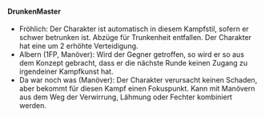 #### DrunkenMaster

* Fröhlich: Der Charakter ist automatisch in diesem Kampfstil, sofern er schwer betrunken ist. Abzüge für Trunkenheit
entfallen. Der Charakter hat eine um 2 erhöhte Verteidigung.
* Albern (1FP, Manöver): Wird der Gegner getroffen, so wird er so aus dem Konzept gebracht, dass er die nächste Runde
keinen Zugang zu irgendeiner Kampfkunst hat.
* Da war noch was (Manöver): Der Charakter verursacht keinen Schaden, aber bekommt für diesen Kampf einen Fokuspunkt.
Kann mit Manövern aus dem Weg der Verwirrung, Lähmung oder Fechter kombiniert werden.
